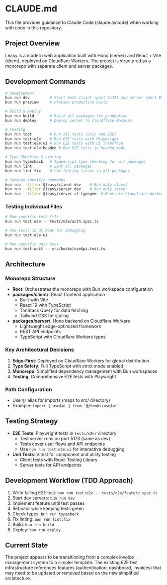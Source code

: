 # CLAUDE.md

This file provides guidance to Claude Code (claude.ai/code) when working with code in this repository.

## Project Overview
Leasy is a modern web application built with Hono (server) and React + Vite (client), deployed on Cloudflare Workers. The project is structured as a monorepo with separate client and server packages.

## Development Commands
```bash
# Development
bun run dev         # Start both client (port 5173) and server (port 8787)
bun run preview     # Preview production build

# Build & Deploy  
bun run build       # Build all packages for production
bun run deploy      # Deploy server to Cloudflare Workers

# Testing
bun run test        # Run all tests (unit and E2E)
bun run test:e2e    # Run E2E tests with Playwright
bun run test:e2e:ui # Run E2E tests with UI interface
bun run test:e2e:headed # Run E2E tests in headed mode

# Type Checking & Linting
bun run typecheck   # TypeScript type checking for all packages
bun run lint        # Lint all packages
bun run lint:fix    # Fix linting issues in all packages

# Package-specific commands
bun run --filter @leasy/client dev    # Run only client
bun run --filter @leasy/server dev    # Run only server
bun run --filter @leasy/server cf-typegen  # Generate Cloudflare Workers types
```

### Testing Individual Files
```bash
# Run specific test file
bun run test:e2e -- tests/e2e/auth.spec.ts

# Run tests in UI mode for debugging  
bun run test:e2e:ui

# Run specific unit test
bun run test:unit -- src/hooks/useApi.test.ts
```

## Architecture
### Monorepo Structure
- **Root**: Orchestrates the monorepo with Bun workspace configuration
- **packages/client/**: React frontend application
  - Built with Vite
  - React 19 with TypeScript
  - TanStack Query for data fetching
  - Tailwind CSS for styling
- **packages/server/**: Hono backend on Cloudflare Workers  
  - Lightweight edge-optimized framework
  - REST API endpoints
  - TypeScript with Cloudflare Workers types

### Key Architectural Decisions
1. **Edge-First**: Deployed on Cloudflare Workers for global distribution
2. **Type Safety**: Full TypeScript with strict mode enabled
3. **Monorepo**: Simplified dependency management with Bun workspaces
4. **Testing**: Comprehensive E2E tests with Playwright

### Path Configuration
- Use `@/` alias for imports (maps to src/ directory)
- Example: `import { useApi } from '@/hooks/useApi'`

## Testing Strategy
- **E2E Tests**: Playwright tests in `tests/e2e/` directory
  - Test server runs on port 5173 (same as dev)
  - Tests cover user flows and API endpoints
  - Use `npm run test:e2e:ui` for interactive debugging
- **Unit Tests**: Vitest for component and utility testing
  - Client tests with React Testing Library
  - Server tests for API endpoints

## Development Workflow (TDD Approach)
1. Write failing E2E test: `bun run test:e2e -- tests/e2e/feature.spec.ts`
2. Start dev servers: `bun run dev`
3. Implement feature until test passes
4. Refactor while keeping tests green
5. Check types: `bun run typecheck`
6. Fix linting: `bun run lint:fix`
7. Build: `bun run build`
8. Deploy: `bun run deploy`

## Current State
The project appears to be transitioning from a complex invoice management system to a simpler template. The existing E2E test infrastructure references features (authentication, dashboard, invoices) that may need to be updated or removed based on the new simplified architecture.